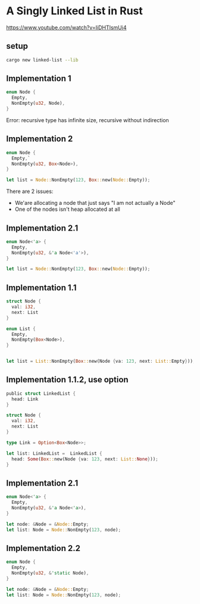 # A Singly Linked List in Rust

https://www.youtube.com/watch?v=IiDHTIsmUi4

## setup

```sh
cargo new linked-list --lib
```

## Implementation 1

```rs
enum Node {
  Empty,
  NonEmpty(u32, Node),
}
```

Error: recursive type has infinite size, recursive without indirection

## Implementation 2

```rs
enum Node {
  Empty,`
  NonEmpty(u32, Box<Node>),
}

let list = Node::NonEmpty(123, Box::new(Node::Empty));
```

There are 2 issues:

- We'are allocating a node that just says "I am not actually a Node"
- One of the nodes isn't heap allocated at all

## Implementation 2.1

```rs
enum Node<'a> {
  Empty,
  NonEmpty(u32, &'a Node<'a'>),
}

let list = Node::NonEmpty(123, Box::new(Node::Empty));
```

## Implementation 1.1

```rs
struct Node {
  val: i32,
  next: List
}

enum List {
  Empty,
  NonEmpty(Box<Node>),
}


let list = List::NonEmpty(Box::new(Node {va: 123, next: List::Empty}));
```

## Implementation 1.1.2, use option

```rs
public struct LinkedList {
  head: Link
}

struct Node {
  val: i32,
  next: List
}

type Link = Option<Box<Node>>;

let list: LinkedList =  LinkedList {
  head: Some(Box::new(Node {va: 123, next: List::None}));
}
```

## Implementation 2.1

```rs
enum Node<'a> {
  Empty,
  NonEmpty(u32, &'a Node<'a>),
}

let node: &Node = &Node::Empty;
let list: Node = Node::NonEmpty(123, node);
```

## Implementation 2.2

```rs
enum Node {
  Empty,
  NonEmpty(u32, &'static Node),
}

let node: &Node = &Node::Empty;
let list: Node = Node::NonEmpty(123, node);
```
